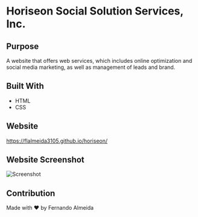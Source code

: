 # Horiseon Social Solution Services, Inc.

## Purpose
A website that offers web services, which includes online optimization and social media marketing, as well as management of leads and brand.

## Built With
* HTML
* CSS

## Website
https://flalmeida3105.github.io/horiseon/

## Website Screenshot
![Screenshot]("./assets/screenshot/Horiseon-Screenshot.png")

## Contribution
Made with ❤️ by Fernando Almeida